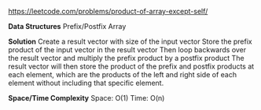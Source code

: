 https://leetcode.com/problems/product-of-array-except-self/

**Data Structures**
	Prefix/Postfix Array

**Solution**
	Create a result vector with size of the input vector
	Store the prefix product of the input vector in the result vector
	Then loop backwards over the result vector and multiply the prefix product by a postfix product
	The result vector will then store the product of the prefix and postfix products at each element, which are the products of the left and right side of each element without including that specific element. 

**Space/Time Complexity**
	Space: O(1)
	Time: O(n)